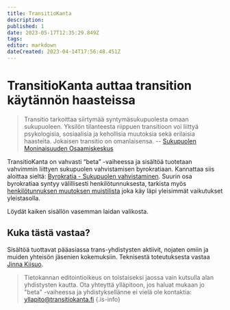 ```yaml
---
title: TransitioKanta
description: 
published: 1
date: 2023-05-17T12:35:29.849Z
tags: 
editor: markdown
dateCreated: 2023-04-14T17:56:48.451Z
---
```


# TransitioKanta auttaa transition käytännön haasteissa
> Transitio tarkoittaa siirtymää syntymäsukupuolesta omaan sukupuoleen. Yksilön tilanteesta riippuen transitioon voi liittyä psykologisia, sosiaalisia ja kehollisia muutoksia sekä erilaisia haasteita. Jokaisen transitio on omanlaisensa. 
> -- [Sukupuolen Moninaisuuden Osaamiskeskus](https://sukupuolenosaamiskeskus.fi/transitio/)


TransitioKanta on vahvasti “beta” -vaiheessa ja sisältöä tuotetaan vahvimmin liittyen sukupuolen vahvistamisen byrokratiaan. Kannattaa siis aloittaa sieltä: [Byrokratia - Sukupuolen vahvistaminen](/byrokratia/sukupuolen-vahvistaminen). Suurin osa byrokratiaa syntyy välillisesti henkilötunnuksesta, tarkista myös [henkilötunnuksen muutoksen muistilista](/byrokratia/henkilotunnus#muutoksen-muistilista) joka käy läpi yleisimmät vaikutukset yleistasolla.

Löydät kaiken sisällön vasemman laidan valikosta.

## Kuka tästä vastaa?
Sisältöä tuottavat pääasiassa trans-yhdistysten aktiivit, nojaten omiin ja muiden yhteisön jäsenien kokemuksiin. Teknisestä toteutuksesta vastaa <a rel="me" href="https://tech.lgbt/@jinna">Jinna Kiisuo</a>.


> Tietokannan editointioikeus on toistaiseksi jaossa vain kutsulla alan yhdistysten kautta.
> Ota yhteyttä ylläpitoon, jos haluat mukaan jo "beta" -vaiheessa ja yhdistyksellänne ei vielä ole kontaktia: yllapito@transitiokanta.fi
{.is-info}